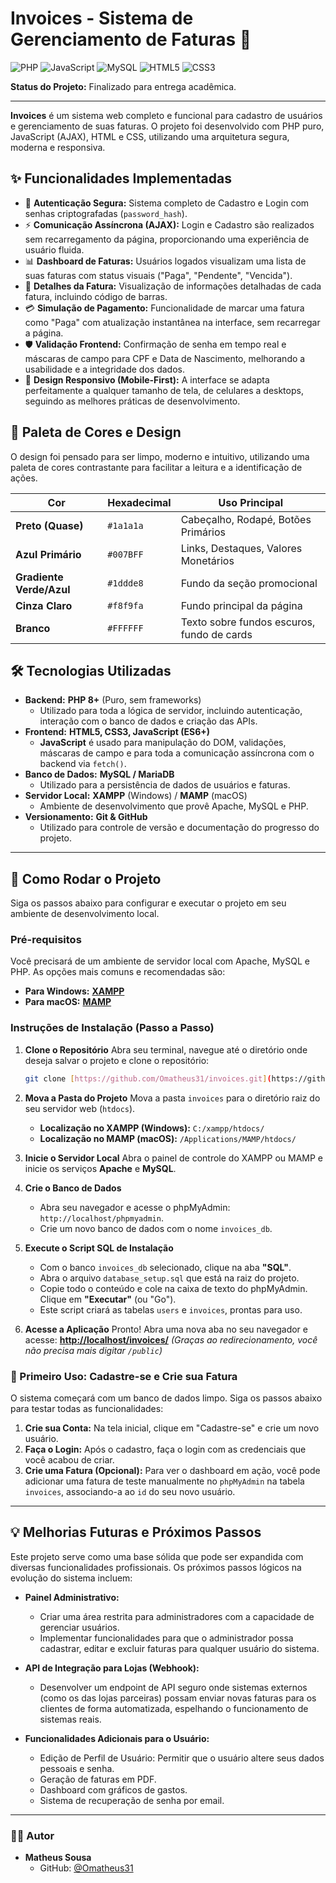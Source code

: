 # Invoices - Sistema de Gerenciamento de Faturas 🧾

![PHP](https://img.shields.io/badge/PHP-777BB4?style=for-the-badge&logo=php&logoColor=white)
![JavaScript](https://img.shields.io/badge/JavaScript-F7DF1E?style=for-the-badge&logo=javascript&logoColor=black)
![MySQL](https://img.shields.io/badge/MySQL-005C84?style=for-the-badge&logo=mysql&logoColor=white)
![HTML5](https://img.shields.io/badge/HTML5-E34F26?style=for-the-badge&logo=html5&logoColor=white)
![CSS3](https://img.shields.io/badge/CSS3-1572B6?style=for-the-badge&logo=css3&logoColor=white)

**Status do Projeto:** Finalizado para entrega acadêmica.

---

**Invoices** é um sistema web completo e funcional para cadastro de usuários e gerenciamento de suas faturas. O projeto foi desenvolvido com PHP puro, JavaScript (AJAX), HTML e CSS, utilizando uma arquitetura segura, moderna e responsiva.

## ✨ Funcionalidades Implementadas

* 🔑 **Autenticação Segura:** Sistema completo de Cadastro e Login com senhas criptografadas (`password_hash`).
* ⚡ **Comunicação Assíncrona (AJAX):** Login e Cadastro são realizados sem recarregamento da página, proporcionando uma experiência de usuário fluida.
* 📊 **Dashboard de Faturas:** Usuários logados visualizam uma lista de suas faturas com status visuais ("Paga", "Pendente", "Vencida").
* 📄 **Detalhes da Fatura:** Visualização de informações detalhadas de cada fatura, incluindo código de barras.
* 💳 **Simulação de Pagamento:** Funcionalidade de marcar uma fatura como "Paga" com atualização instantânea na interface, sem recarregar a página.
* 🛡️ **Validação Frontend:** Confirmação de senha em tempo real e máscaras de campo para CPF e Data de Nascimento, melhorando a usabilidade e a integridade dos dados.
* 📱 **Design Responsivo (Mobile-First):** A interface se adapta perfeitamente a qualquer tamanho de tela, de celulares a desktops, seguindo as melhores práticas de desenvolvimento.

## 🎨 Paleta de Cores e Design

O design foi pensado para ser limpo, moderno e intuitivo, utilizando uma paleta de cores contrastante para facilitar a leitura e a identificação de ações.

| Cor                   | Hexadecimal | Uso Principal                               |
| --------------------- | ----------- | ------------------------------------------- |
| **Preto (Quase)** | `#1a1a1a`   | Cabeçalho, Rodapé, Botões Primários         |
| **Azul Primário** | `#007BFF`   | Links, Destaques, Valores Monetários        |
| **Gradiente Verde/Azul** | `#1ddde8`   | Fundo da seção promocional                  |
| **Cinza Claro** | `#f8f9fa`  | Fundo principal da página                   |
| **Branco** | `#FFFFFF`   | Texto sobre fundos escuros, fundo de cards  |

## 🛠️ Tecnologias Utilizadas

* **Backend:** **PHP 8+** (Puro, sem frameworks)
    * Utilizado para toda a lógica de servidor, incluindo autenticação, interação com o banco de dados e criação das APIs.
* **Frontend:** **HTML5, CSS3, JavaScript (ES6+)**
    * **JavaScript** é usado para manipulação do DOM, validações, máscaras de campo e para toda a comunicação assíncrona com o backend via `fetch()`.
* **Banco de Dados:** **MySQL / MariaDB**
    * Utilizado para a persistência de dados de usuários e faturas.
* **Servidor Local:** **XAMPP** (Windows) / **MAMP** (macOS)
    * Ambiente de desenvolvimento que provê Apache, MySQL e PHP.
* **Versionamento:** **Git & GitHub**
    * Utilizado para controle de versão e documentação do progresso do projeto.

---

## 🚀 Como Rodar o Projeto

Siga os passos abaixo para configurar e executar o projeto em seu ambiente de desenvolvimento local.

### **Pré-requisitos**

Você precisará de um ambiente de servidor local com Apache, MySQL e PHP. As opções mais comuns e recomendadas são:

* **Para Windows:** [**XAMPP**](https://www.apachefriends.org/index.html)
* **Para macOS:** [**MAMP**](https://www.mamp.info/en/mamp/mac/)

### **Instruções de Instalação (Passo a Passo)**

1.  **Clone o Repositório**
    Abra seu terminal, navegue até o diretório onde deseja salvar o projeto e clone o repositório:
    ```bash
    git clone [https://github.com/Omatheus31/invoices.git](https://github.com/Omatheus31/invoices.git)
    ```

2.  **Mova a Pasta do Projeto**
    Mova a pasta `invoices` para o diretório raiz do seu servidor web (`htdocs`).
    * **Localização no XAMPP (Windows):** `C:/xampp/htdocs/`
    * **Localização no MAMP (macOS):** `/Applications/MAMP/htdocs/`

3.  **Inicie o Servidor Local**
    Abra o painel de controle do XAMPP ou MAMP e inicie os serviços **Apache** e **MySQL**.

4.  **Crie o Banco de Dados**
    * Abra seu navegador e acesse o phpMyAdmin: `http://localhost/phpmyadmin`.
    * Crie um novo banco de dados com o nome `invoices_db`.

5.  **Execute o Script SQL de Instalação**
    * Com o banco `invoices_db` selecionado, clique na aba **"SQL"**.
    * Abra o arquivo `database_setup.sql` que está na raiz do projeto.
    * Copie todo o conteúdo e cole na caixa de texto do phpMyAdmin. Clique em **"Executar"** (ou "Go").
    * Este script criará as tabelas `users` e `invoices`, prontas para uso.

6.  **Acesse a Aplicação**
    Pronto! Abra uma nova aba no seu navegador e acesse:
    [**http://localhost/invoices/**](http://localhost/invoices/)
    *(Graças ao redirecionamento, você não precisa mais digitar `/public`)*

### **🧪 Primeiro Uso: Cadastre-se e Crie sua Fatura**

O sistema começará com um banco de dados limpo. Siga os passos abaixo para testar todas as funcionalidades:

1.  **Crie sua Conta:** Na tela inicial, clique em "Cadastre-se" e crie um novo usuário.
2.  **Faça o Login:** Após o cadastro, faça o login com as credenciais que você acabou de criar.
3.  **Crie uma Fatura (Opcional):** Para ver o dashboard em ação, você pode adicionar uma fatura de teste manualmente no `phpMyAdmin` na tabela `invoices`, associando-a ao `id` do seu novo usuário.

---

## 💡 Melhorias Futuras e Próximos Passos

Este projeto serve como uma base sólida que pode ser expandida com diversas funcionalidades profissionais. Os próximos passos lógicos na evolução do sistema incluem:

* **Painel Administrativo:**
    * Criar uma área restrita para administradores com a capacidade de gerenciar usuários.
    * Implementar funcionalidades para que o administrador possa cadastrar, editar e excluir faturas para qualquer usuário do sistema.

* **API de Integração para Lojas (Webhook):**
    * Desenvolver um endpoint de API seguro onde sistemas externos (como os das lojas parceiras) possam enviar novas faturas para os clientes de forma automatizada, espelhando o funcionamento de sistemas reais.

* **Funcionalidades Adicionais para o Usuário:**
    * Edição de Perfil de Usuário: Permitir que o usuário altere seus dados pessoais e senha.
    * Geração de faturas em PDF.
    * Dashboard com gráficos de gastos.
    * Sistema de recuperação de senha por email.

---

### **🧑‍💻 Autor**

* **Matheus Sousa**
    * GitHub: [@Omatheus31](https://github.com/Omatheus31)


